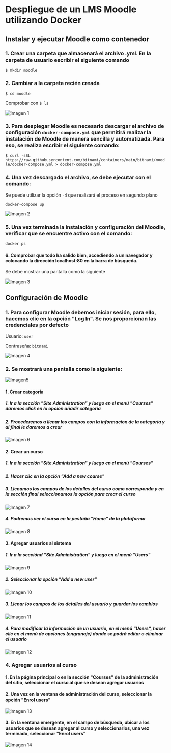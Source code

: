 # Despliegue de un LMS Moodle utilizando Docker

## Instalar y ejecutar Moodle como contenedor

### 1. Crear una carpeta que almacenará el archivo .yml. En la carpeta de usuario escribir el siguiente comando

`$ mkdir moodle`

### 2. Cambiar a la carpeta recién creada

`$ cd moodle`

Comprobar con `$ ls`

![Imagen 1](img/img1.jpeg)

### 3. Para desplegar Moodle es necesario descargar el archivo de configuración `docker-compose.yml` que permitirá realizar la instalación de Moodle de manera sencilla y automatizada. Para eso, se realiza escribir el siguiente comando:

`$ curl -sSL https://raw.githubusercontent.com/bitnami/containers/main/bitnami/moodle/docker-compose.yml > docker-compose.yml`


### 4. Una vez descargado el archivo, se debe ejecutar con el comando:

Se puede utilizar la opción `-d` que realizará el proceso en segundo plano

`docker-compose up`

![Imagen 2](img/img2.jpeg)


### 5. Una vez terminada la instalación y configuración del Moodle, verificar que se encuentre activo con el comando:

`docker ps`


#### 6. Comprobar que todo ha salido bien, accediendo a un navegador y colocando la dirección localhost:80 en la barra de búsqueda.

Se debe mostrar una pantalla como la siguiente

![Imagen 3](img/img3.jpeg)


## Configuración de Moodle

### 1. Para configurar Moodle debemos iniciar sesión, para ello, hacemos clic en la opción "Log In". Se nos proporcionan las credenciales por defecto

Usuario: `user`

Contraseña: `bitnami`

![Imagen 4](img/img4.jpeg)

### 2. Se mostrará una pantalla como la siguiente:

![Imagen5](img/img5.jpeg)

#### 1. Crear categoria

##### 1. Ir a la sección "Site Administration" y luego en el menú "Courses" daremos click en la opcion añadir categoria 
##### 2. Procederemos a llenar los campos con la informacion de la categoria y al final le daremos a crear

![Imagen 6](img/img6.jpeg)

#### 2. Crear un curso

##### 1. Ir a la sección "Site Administration" y luego en el menú "Courses"


##### 2. Hacer clic en la opción "Add a new course"

##### 3. Llenamos los campos de los detalles del curso como corresponda y en la sección final seleccionamos la opción para crear el curso

![Imagen 7](img/img7.jpeg)

##### 4. Podremos ver el curso en la pestaña "Home" de la plataforma

![Imagen 8](img/img8.jpeg)

#### 3. Agregar usuarios al sistema

##### 1. Ir a la secciónd "Site Administration" y luego en el menú "Users"

![Imagen 9](img/img9.jpeg)

##### 2. Seleccionar la opción "Add a new user"

![Imagen 10](img/img10.jpeg)

##### 3. Llenar los campos de los detalles del usuario y guardar los cambios

![Imagen 11](img/img11.jpeg)

##### 4. Para modificar la información de un usuario, en el menú "Users", hacer clic en el menú de opciones (engranaje) donde se podrá editar o eliminar el usuario

![Imagen 12](img/img12.jpeg)

### 4. Agregar usuarios al curso

#### 1. En la página principal o en la sección "Courses" de la administración del sitio, seleccionar el curso al que se desean agregar usuarios

#### 2. Una vez en la ventana de administración del curso, seleccionar la opción "Enrol users"

![Imagen 13](img/img13.jpeg)

#### 3. En la ventana emergente, en el campo de búsqueda, ubicar a los usuarios que se desean agregar al curso y seleccionarlos, una vez terminado, seleccionar "Enrol users"

![Imagen 14](img/img14.jpeg)

